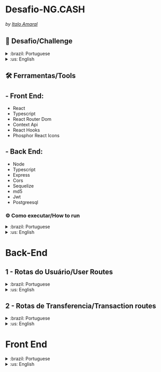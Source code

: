 # Desafio-NG.CASH 
###### by _[Italo Amaral](https://www.linkedin.com/in/italo-rockenbach-594082132/)_


## 📃 Desafio/Challenge
<details>
  <summary > :brazil: Portuguese </summary>
  <p>
    Estruturar uma aplicação web fullstack, dockerizada, cujo objetivo seja possibilitar que usuários da NG consigam realizar transferências internas entre si.
  </p>
</details>

<details>
  <summary > :us: English </summary>
  <p>
    Structuring a fullstack, dockerized web application, whose objective is to enable NG users to be able to perform internal transfers between themselves.
  </p>

  <p><strong>Note:</strong> the application is currently only in Brazilian Portuguese</p>
</details>

## 🛠️ Ferramentas/Tools

## - Front End:
  - React
  - Typescript
  - React Router Dom
  - Context Api
  - React Hooks
  - Phosphor React Icons
  
## - Back End:
  - Node
  - Typescript
  - Express
  - Cors
  - Sequelize
  - md5
  - Jwt
  - Postgreesql

### ⚙️ Como executar/How to run

<details>
  <summary>:brazil: Portuguese </summary>
Você precisa ter instalado as seguintes ferramentas: Git, Docker e Docker Compose

Será necessário que a porta 3000 e 3001 estejam disponíveis para a aplicação, Postgresql usará a porta 5432 e o PG Adming usará a 5050

1 - Clone o repositório em uma pasta de sua preferencia 
```
git@github.com:ItaloRAmaral/DesafioTecnico-NG.git
```
2 - Entre na pasta `app` e suba o dockercompose, todas as depêndencias serão automaticamente instaladas
```
npm run compose:up   // para subir a aplicação
npm run compose:down // para parar completamente a aplicação
```
3 - Após rodar o comando, aguarde um pouco que a aplicação irá ficar disponivel nas seguintes rotas:

  `- Front End: http://localhost:3000`

  `- Back End: http://localhost:3001`

<details>
  <summary> Observação</summary>
  <p> Caso algum container insita em ficar com o status unhealty, você pode ainda acessar a aplicação localmente, instalando as dependências, tanto no <code>/app/frontend</code> quanto no <code>/app/frontend</code></p>

  <p>E logo após a instalação das dependências, rode os comandos <code>npm start</code> no Front End e o comando <code>npm run dev</code> no back end</p>

</details>
</details>

<details>
  <summary>:us: English </summary>
You need to have the following tools installed: Git, Docker and Docker Compose

It will be necessary that the ports 3000 and 3001 are available for the application, Postgresql will use port 5432 and PG Adming will use 5050

1 - Clone the repository in a folder of your choice
```
git@github.com:ItaloRAmaral/DesafioTecnico-NG.git
```

2 - Enter the `app` folder and raise the dockercompose, all dependencies will be automatically installed
```
npm run compose:up   // to start the application
npm run compose:down // to stop the application completely
```

3 - After running the command, wait a while for the application to be available at the following routes:

  `- Front End: http://localhost:3000`

  `- Back End: http://localhost:3001`

<details>
  <summary>Note</summary>
  <p> If any container insists on staying with the unhealty status, you can still access the application locally, installing the dependencies, both in <code>/app/frontend</code> and in <code>/app/frontend</code></p>

  <p>And after installing the dependencies, run the <code>npm start</code> command on the Front End and the <code>npm run dev</code> command on the back end</p>
</details>
</details>


# Back-End

## 1 - Rotas do Usuário/User Routes

<details>
  <summary>:brazil: Portuguese </summary>

###  Login

| Método | Funcionalidade             | URL                              |
| ------ | -------------------------- | -------------------------------- |
| `POST` | Realiza o login do usuário | http://localhost:3001/user/login |

Nessa requisição `POST` é necessário informar o seguinte JSON:

```
{
  "username": "Nome do Usuário",
  "password": "senha_secreta"
}
```

Esta rota retorna o seguinte JSON:
```
{
	"token": 'token_ultra_secreto',
	"username": "Nome do Usuário"
}
```
### Register

| Método | Funcionalidade             | URL                                 |
| ------ | -------------------------- | ----------------------------------- |
| `POST` | Realiza o login do usuário | http://localhost:3001/user/register |

Nessa requisição `POST` é necessário informar o seguinte JSON:

```
{
  "username": "Nome do Usuário",
  "password": "senha_secreta"
}
```
Esta requisição retorna o seguinte JSON 
```
{
	"id": id do usuário,
	"username": "Nome do Usuário",
	"password": "senha_secreta",
	"accountId": o id da conta do usuário,
	"account": {
		"id": o id da conta do usuário,
		"balance": 100 // por padrão é colocado 100 reais de balance para todo novo usuário
	},
	"token": "token_ultra_secreto"
}
```


### Informações do usuário

| Método | Funcionalidade                                    | URL                                |
| ------ | ------------------------------------------------- | ---------------------------------- |
| `GET`  | Recupera as informações do usuário e da sua conta | http://localhost:3001/user/account |

É necesário o envio de um token válido atravéz do headers

Nessa requisição `GET` é retornada as seguintes informações

```
{
  "id": 1,
  "username": "Nome do Usuário",
  "accountId": 1,
  "account": {
    "balance": 100,
  }
}
```
</details>

<details>
  <summary>:us: English</summary>

###  Login

| Method | Functionality             | URL                              |
| ------ | -------------------------- | -------------------------------- |
| `POST` | Performs the user login | http://localhost:3001/user/login |

In this `POST` request it is necessary to inform the following
  
```
  {
    "username": "User Name",
    "password": "secret_password",
  }
```

This route returns the following JSON

```
{
	"token": 'secret_token',
	"username": "User Name",
}
```

### Register

| Method | Functionality             | URL                              |
| ------ | -------------------------- | -------------------------------- |
| `POST` | Register the new user | http://localhost:3001/user/register |

In this `POST` request it is necessary to inform the following

```
  {
    "username": "User Name",
    "password": "secret_password",
  }
```

This route returns the following JSON
```
{
	"id": User Id,
	"username": "User Name",
	"password": "user_password",
	"accountId": account_id,
	"account": {
		"id": account_id,
		"balance": 100 // by default is set 100 reals for every new user
	},
	"token": "secret_token"
}
```

### User information

| Method | Functionality             | URL                              |
| ------ | -------------------------- | -------------------------------- |
| `GET` | Get the user information | http://localhost:3001/user/account |

It is necessary to send a valid token through the headers

In this `GET` request is returned the following information

```
{
  "id": 1,
  "username": "User Name",
  "accountId": 1,
  "account": {
    "balance": 100,
  }
}
```
</details>

## 2 - Rotas de Transferencia/Transaction routes

<details>
  <summary>:brazil: Portuguese </summary>

Todos as rotas abaixo necessitam de um token válido, que é gerado no login do usário, para poderem funcionar. Este token deve ser passado pelo `header` da requisição na chave `authorization`. 

| Método | Funcionalidade                        | URL                               |
| ------ | ------------------------------------- | --------------------------------- |
| `POST`   | Cria uma nova transação entre contas | http://localhost:3001/transaction/deposit |

Nessa requisição `POST` é necessário informar o seguinte JSON:

```
{
 "username": "nome do usuário a ser transferido",
 "amount": 5 // valor a ser tranferido
}
```

Essa rota retorna o seguinte JSON:
```
{
	"id": id da transferencia,
	"creditedAccountId": id da conta da pessoa que recebeu a transferencia,
	"debitedAccountId": id da conta da pessoa que fez a transferencia,
	"value": "valor da transferencia",
	"createdAt": "2022-11-21T23:32:28.436Z"
}

```

| Método | Funcionalidade                                   | URL                                      |
| ------ | ------------------------------------------------ | ---------------------------------------- |
| `GET`    | Retorna todas as transações do usuário           | http://localhost:3001/transaction/:accountId        |


Nessa requisição `GET` é retornada as seguintes informações

```
[
 {
   "id": 1, // id do usuário que está transferindo
   "debitedAccountId": 1, // id da conta que está sendo debitada
   "creditedAccountId": 2, // id da conta que está sendo creditada
   "value": 50, // valor a ser tranferido
   "createdAt": "2022-11-21T18:26:01.271Z", // data da transferencia
   "debitedAccount": {
        "id": 1,
        "user": {
        "username": "nome do usuário" // nome do usuário que está tranferindo
        "id": 1,
        }
    },
    "creditedAccount": {
        "id": 2,
        "user": {
        "username": "nome do usário" // nome do usuário que está recebendo
        "id": 2,
        }
    }
]
```
</details>

<details>
  <summary>:us: English </summary>

All routes below need a valid token, which is generated in the user login, to work. This token must be passed through the request `header` in the `authorization` key.

| Method | Functionality             | URL                              |
| ------ | -------------------------- | -------------------------------- |
| `POST` | Create a new transaction between accounts | http://localhost:3001/transaction/deposit |

In this `POST` request it is necessary to inform the following

```
{
 "username": "user name to be transferred",
 "amount": 5 // value to be transferred
}
```

This route returns the following JSON

```
{
  "id": transfer id,
  "creditedAccountId": id of the account of the person who received the transfer,
  "debitedAccountId": id of the account of the person who made the transfer,
  "value": "transfer value",
  "createdAt": "2022-11-21T23:32:28.436Z"
}

```

| Method | Functionality             | URL                              |
| ------ | -------------------------- | -------------------------------- |
| `GET` | Returns all user transactions | http://localhost:3001/transaction/:accountId |

In this `GET` request is returned the following information

```
[
 {
   "id": 1, // user id that is transferring
   "debitedAccountId": 1, // id of the account being debited
   "creditedAccountId": 2, // id of the account being credited
   "value": 50, // value to be transferred
   "createdAt": "2022-11-21T18:26:01.271Z", // transfer date
   "debitedAccount": {
        "id": 1,
        "user": {
        "username": "user name" // user name that is transferring
        "id": 1,
        }
    },
    "creditedAccount": {
        "id": 2,
        "user": {
        "username": "user name" // user name that is receiving
        "id": 2,
        }
    }
]
```
</details>

# Front End

<details>
  <summary>:brazil: Portuguese </summary>
Para ter acesso ao front end da aplicação, basta apenas acessar o endereço `http://localhost:3000/`.

## 1 - Home Page
Página simples, que lembra o site oficial da _[NG.CASH](http://ng.cash)_, apenas o botão login está funcional. Os outros itens do header são apenas para contribuir com a estética.

Para realizar o login ou se cadastrar, basta clicar no botão `Login` que aparecerá um modal para você fazer o login, ou cadastro

<div align="center">
  <img src="./images/home-page.png" alt="Desafio NG.CASH - Home"/>
</div>

## 2 - Tela de Login e Cadastro

Para realizar o `login` é preciso digitar seu `username` com mais de 3 caracteres e sua `senha` com 8 caracteres, contendo letras maiúsculas, minúsculas e números. 

Caso ainda não tenha conta na NG é possível se cadastrar preenchendo o formulário ao lado sendo o `username` com mais de 3 caracteres e sua `senha` com 8 caracteres que deverá conter letras maiúsculas, minúsculas e números.

<div align="center">
  <img src="./images/login-cadastro.png" alt="Desafio NG.CASH - Registro"/>
</div>

## 3 - Dashboard do Usuário

Com o usuário logado, a tela principal apresenta: 

- saldo atual do usuário;

- Seção voltada à realização de transferências para outros usuários NG a partir do username de quem sofrerá o cash-in;

- Botão para realizar o log-out.

- Tabela de transações realizadas pelo usuário.

- Mecanismo para filtrar a tabela por data de transação e/ou transações do tipo cash-in/cash-out;

<p align="center">
  <img src="./images/dashboard.png" alt="Desafio NG.CASH - Tela Principal"/>
</p>

</details>

<details>
  <summary>:us: English </summary>

To access the front end of the application, just access the address `http://localhost:3000/`.

## 1 - Home Page

Simple page, which resembles the official website of _[NG.CASH](http://ng.cash)_, only the login button is functional. The other items in the header are only to contribute to the aesthetics.

To login or register, just click the `Login` button that will appear a modal for you to login, or register

<div align="center">
  <img src="./images/home-page.png" alt="Desafio NG.CASH - Home"/>
</div>

## 2 - Login and Registration Screen

To perform the `login` you must type your `username` with more than 3 characters and your `password` with 8 characters, containing uppercase, lowercase and numbers.

If you don't have an NG account yet, you can register by filling out the form on the side being the `username` with more than 3 characters and your `password` with 8 characters that must contain uppercase, lowercase and numbers.

<div align="center">
  <img src="./images/login-cadastro.png" alt="Desafio NG.CASH - Registro"/>
</div>

## 3 - User Dashboard

With the user logged in, the main screen presents:

- current balance of the user;

- Section aimed at making transfers to other NG users from the username of the one who will suffer the cash-in;

- Button to log out.

- Table of transactions made by the user.

- Mechanism to filter the table by transaction date and/or cash-in/cash-out transactions;

<div align="center">
  <img src="./images/dashboard.png" alt="Desafio NG.CASH - Tela Principal"/>
</div>
</details>